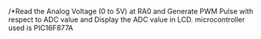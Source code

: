 /*Read the Analog Voltage (0 to 5V) at RA0 and Generate PWM Pulse with respect to
ADC value and Display the ADC value in LCD.
microcontroller used is PIC16F877A
